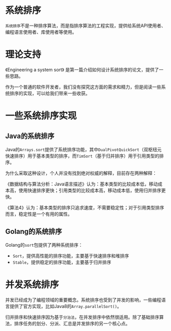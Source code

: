 # 系统排序

`系统排序`不是一种排序算法，而是指排序算法的工程实现，提供给系统API使用者、编程语言使用者、库使用者等使用。

# 理论支持

《Engineering a system sort》 是第一篇介绍如何设计系统排序的论文，提供了一些思路。

作为一个普通的软件开发者，我们没有探究这方面的需求和精力，但是阅读一些系统排序的实现，可以给我们带来一些收获。

# 一些系统排序实现
## Java的系统排序

Java的`Arrays.sort`提供了系统排序功能，其中`DualPivotQuickSort`（双枢纽元快速排序）用于基本类型的排序，而`TimSort`（基于归并排序）用于引用类型的排序。

为什么采取这种设计，个人并没有找到绝对权威的解释，目前存在两种解释：

《数据结构与算法分析：Java语言描述》认为：基本类型的比较成本低，移动成本高，使用快速排序更快；引用类型的比较成本高，移动成本低，使用归并排序更快。

《算法4》认为：基本类型的排序只追求速度，不需要稳定性；对于引用类型排序而言，稳定性是一个有用的属性。

## Golang的系统排序

Golang的`sort`包提供了两种系统排序：

- `Sort`，提供高性能的排序功能，主要基于快速排序和堆排序
- `Stable`，提供稳定的排序功能，主要基于归并排序

# 并发系统排序

并发已经成为了编程领域的重要概念。系统排序也受到了并发的影响，一些编程语言提供了官方实现，比如Java8的`Array.parallelSort()`。

归并排序和快速排序因为基于`分治法`，在并发排序中依然很适用。除了基础排序算法，排序任务的划分、分派、汇总是并发排序的另一个核心点。

